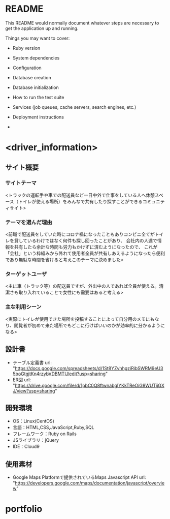 # README

This README would normally document whatever steps are necessary to get the
application up and running.

Things you may want to cover:

* Ruby version

* System dependencies

* Configuration

* Database creation

* Database initialization

* How to run the test suite

* Services (job queues, cache servers, search engines, etc.)

* Deployment instructions

*
# <driver_information>

## サイト概要
### サイトテーマ
<トラックの運転手や車での配送員など一日中外で仕事をしている人へ休憩スペース（トイレが使える場所）をみんなで共有したり探すことができるコミュニティサイト>

### テーマを選んだ理由
<前職で配送員をしていた時にコロナ禍になったこともありコンビニ全てがトイレを貸しているわけではなく何件も探し回ったことがあり、
会社内の人達で情報を共有したら余計な時間も労力もかけずに済むようになったので、
これが「会社」という枠組みから外れて使用者全員が共有しあえるようになったら便利であり無駄な時間を省けると考えこのテーマに決めました>

### ターゲットユーザ
<主に車（トラック等）の配送員ですが、外出中の人であれば全員が使える。清潔さも取り入れていることで女性にも需要はあると考える>

### 主な利用シーン
<実際にトイレが使用できた場所を投稿することによって自分用のメモにもなり、閲覧者が初めて来た場所でもどこに行けばいいのかが効率的に分かるようになる>

## 設計書
- テーブル定義書 url: "https://docs.google.com/spreadsheets/d/1St8YZvhhgziRibSWRM9eU35boGtgjtKn4rzybVDBMTU/edit?usp=sharing"
- ER図 url: "https://drive.google.com/file/d/1pbC0Q8ftwnabgIYKkTReOiG8WUTjjGXJ/view?usp=sharing"

## 開発環境
- OS：Linux(CentOS)
- 言語：HTML,CSS,JavaScript,Ruby,SQL
- フレームワーク：Ruby on Rails
- JSライブラリ：jQuery
- IDE：Cloud9

## 使用素材
- Google Maps Platformで提供されているMaps Javascript API
  url: "https://developers.google.com/maps/documentation/javascript/overview"



# portfolio
